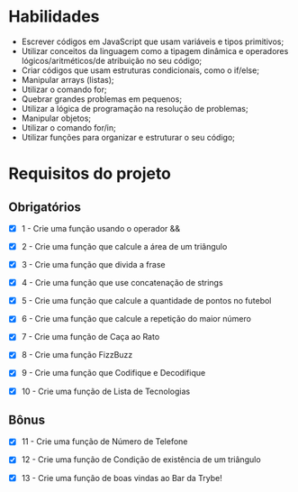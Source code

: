 # Habilidades

- Escrever códigos em JavaScript que usam variáveis e tipos primitivos;
- Utilizar conceitos da linguagem como a tipagem dinâmica e operadores lógicos/aritméticos/de atribuição no seu código;
- Criar códigos que usam estruturas condicionais, como o if/else;
- Manipular arrays (listas);
- Utilizar o comando for;
- Quebrar grandes problemas em pequenos;
- Utilizar a lógica de programação na resolução de problemas;
- Manipular objetos;
- Utilizar o comando for/in;
- Utilizar funções para organizar e estruturar o seu código;

# Requisitos do projeto

## Obrigatórios

- [x] 1 - Crie uma função usando o operador &&

- [x] 2 - Crie uma função que calcule a área de um triângulo

- [x] 3 - Crie uma função que divida a frase

- [x] 4 - Crie uma função que use concatenação de strings

- [x] 5 - Crie uma função que calcule a quantidade de pontos no futebol

- [x] 6 - Crie uma função que calcule a repetição do maior número

- [x] 7 - Crie uma função de Caça ao Rato

- [x] 8 - Crie uma função FizzBuzz

- [x] 9 - Crie uma função que Codifique e Decodifique

- [x] 10 - Crie uma função de Lista de Tecnologias

## Bônus

- [x] 11 - Crie uma função de Número de Telefone

- [x] 12 - Crie uma função de Condição de existência de um triângulo

- [x] 13 - Crie uma função de boas vindas ao Bar da Trybe!
